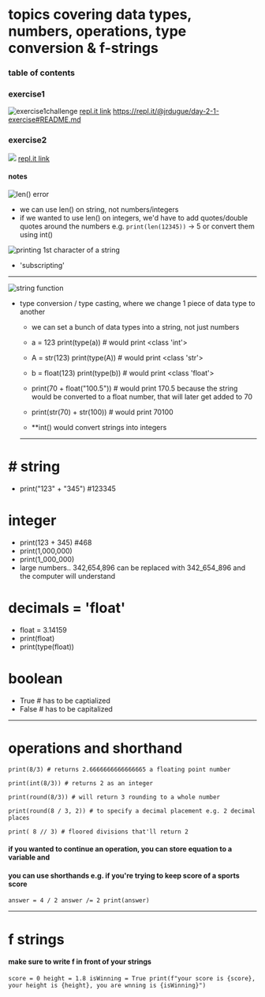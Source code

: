 # topics covering data types, numbers, operations, type conversion & f-strings

### table of contents


### exercise1
![exercise1challenge](/assets/exercise1demo.gif)
[repl.it link](https://repl.it/@jrdugue/day-2-1-exercise)
https://repl.it/@jrdugue/day-2-1-exercise#README.md
### exercise2
![](/assets/exercise2demo.gif)
[repl.it link](https://repl.it/@jrdugue/day-2-2-exercise#README.md)

#### notes
![len() error](/assets/len_error.jpg)
- we can use len() on string, not numbers/integers
- if we wanted to use len() on integers, we'd have to add quotes/double quotes around the numbers e.g. `print(len(12345))` -> 5 or convert them using int()

![printing 1st character of a string](/assets/1st_character.jpg)
- 'subscripting'

---
![string function](/assets/str_function.jpg)
- type conversion / type casting, where we change 1 piece of data type to another
  * we can set a bunch of data types into a string, not just numbers
  * a = 123
print(type(a)) # would print <class 'int'>

  * A = str(123)
print(type(A)) # would print <class 'str'>

  * b = float(123)
print(type(b)) # would print <class 'float'>

  * print(70 + float("100.5")) # would print 170.5 because the string would be converted to a float number, that will later get added to 70

  * print(str(70) + str(100)) # would print 70100 

  - **int() would convert strings into integers
  ---

# # string
* print("123" + "345") #123345

# integer
* print(123 + 345) #468
* print(1,000,000)
* print(1_000_000)
* large numbers.. 342,654,896 can be replaced with 342_654_896 and the computer will understand

# decimals = 'float'
* float = 3.14159
* print(float)
* print(type(float))

# boolean
* True # has to be captialized
* False # has to be capitalized

----

# operations and shorthand

`print(8/3) # returns 2.6666666666666665 a floating point number`

`print(int(8/3)) # returns 2 as an integer`

`print(round(8/3)) # will return 3 rounding to a whole number`

`print(round(8 / 3, 2)) # to specify a decimal placement e.g. 2 decimal places`

`print( 8 // 3) # floored divisions that'll return 2`

#### if you wanted to continue an operation, you can store equation to a variable and
#### you can use shorthands e.g. if you're trying to keep score of a sports score
`answer = 4 / 2
answer /= 2
print(answer)`

---

# f strings

#### make sure to write f in front of your strings
`score = 0
height = 1.8
isWinning = True
print(f"your score is {score}, your height is {height}, you are wnning is {isWinning}")`